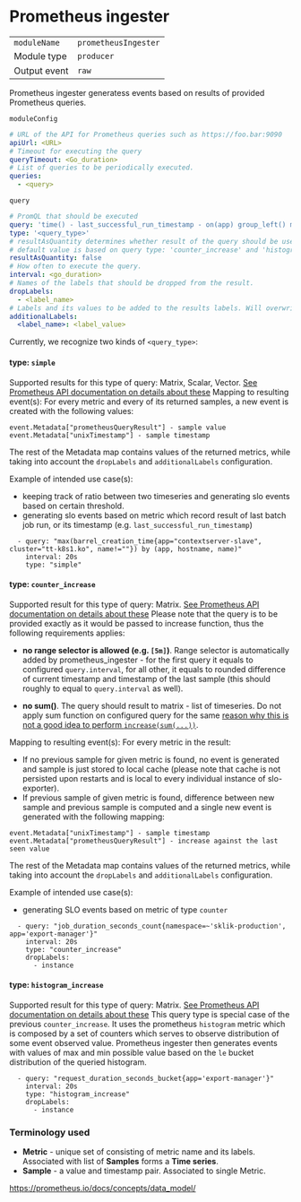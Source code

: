 # Prometheus ingester


|                |                         |
|----------------|-------------------------|
| `moduleName`   | `prometheusIngester`    |
| Module type    | `producer`              |
| Output event   | `raw`                   |

Prometheus ingester generatess events based on results of provided Prometheus queries.

`moduleConfig`
```yaml
# URL of the API for Prometheus queries such as https://foo.bar:9090
apiUrl: <URL>
# Timeout for executing the query
queryTimeout: <Go_duration>
# List of queries to be periodically executed.
queries:
  - <query>
```

`query`
```yaml
# PromQL that should be executed
query: 'time() - last_successful_run_timestamp - on(app) group_left() min(alerting_threshold:last_successful_run_timestamp) by (app) > 0'
type: '<query_type>'
# resultAsQuantity determines whether result of the query should be used to set Quantity attribute of the new Event. If 'false', Quantity will be set to 1.
# default value is based on query type: 'counter_increase' and 'histogram_increase' defaults to true, 'simple' default to false
resultAsQuantity: false
# How often to execute the query.
interval: <go_duration>
# Names of the labels that should be dropped from the result.
dropLabels:
  - <label_name>
# Labels and its values to be added to the results labels. Will overwrite conflicting labels.
additionalLabels:
  <label_name>: <label_value>
```

Currently, we recognize two kinds of `<query_type>`:
#### type: `simple`
Supported results for this type of query: Matrix, Scalar, Vector. [See Prometheus API documentation on details about these](https://prometheus.io/docs/prometheus/latest/querying/api/)
Mapping to resulting event(s): For every metric and every of its returned samples, a new event is created with the following values:
```
event.Metadata["prometheusQueryResult"] - sample value
event.Metadata["unixTimestamp"] - sample timestamp
```
The rest of the Metadata map contains values of the returned metrics, while taking into account the `dropLabels` and `additionalLabels` configuration.

Example of intended use case(s):
- keeping track of ratio between two timeseries and generating slo events based on certain threshold.
- generating slo events based on metric which record result of last batch job run, or its timestamp (e.g. `last_successful_run_timestamp`)

```
  - query: "max(barrel_creation_time{app="contextserver-slave", cluster="tt-k8s1.ko", name!=""}) by (app, hostname, name)"
    interval: 20s
    type: "simple"
```

#### type: `counter_increase`
Supported result for this type of query: Matrix. [See Prometheus API documentation on details about these](https://prometheus.io/docs/prometheus/latest/querying/api/)
Please note that the query is to be provided exactly as it would be passed to increase function, thus the following requirements applies:
- **no range selector is allowed (e.g. `[5m]`)**. Range selector is automatically added by prometheus_ingester - for the first query it equals to configured `query.interval`, for all other, it equals to rounded difference of current timestamp and timestamp of the last sample (this should roughly to equal to `query.interval` as well).

- **no sum()**. The query should result to matrix - list of timeseries. Do not apply sum function on configured query for the same [reason why this is not a good idea to perform `increase(sum(...))`](https://www.robustperception.io/rate-then-sum-never-sum-then-rate).

Mapping to resulting event(s):
For every metric in the result:
* If no previous sample for given metric is found, no event is generated and sample is just stored to local cache (please note that cache is not persisted upon restarts and is local to every individual instance of slo-exporter).
* If previous sample of given metric is found, difference between new sample and previous sample is computed and a single new event is generated with the following mapping:
```
event.Metadata["unixTimestamp"] - sample timestamp
event.Metadata["prometheusQueryResult"] - increase against the last seen value
```
The rest of the Metadata map contains values of the returned metrics, while taking into account the `dropLabels` and `additionalLabels` configuration.

Example of intended use case(s):
- generating SLO events based on metric of type `counter`

```
  - query: "job_duration_seconds_count{namespace=~'sklik-production', app='export-manager'}"
    interval: 20s
    type: "counter_increase"
    dropLabels:
      - instance
```

#### type: `histogram_increase`
Supported result for this type of query: Matrix. [See Prometheus API documentation on details about these](https://prometheus.io/docs/prometheus/latest/querying/api/)
This query type is special case of the previous `counter_increase`. It uses the prometheus `histogram` metric
which is composed by a set of counters which serves to observe distribution of some event observed value.
Prometheus ingester then generates events with values of max and min possible value based on the `le`
bucket distribution of the queried histogram. 

```
  - query: "request_duration_seconds_bucket{app='export-manager'}"
    interval: 20s
    type: "histogram_increase"
    dropLabels:
      - instance
```


### Terminology used
* **Metric** - unique set of consisting of metric name and its labels. Associated with list of **Samples** forms a **Time series**.
* **Sample** - a value and timestamp pair. Associated to single Metric.

https://prometheus.io/docs/concepts/data_model/
